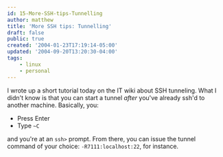 ```yaml
---
id: 15-More-SSH-tips-Tunnelling
author: matthew
title: 'More SSH tips: Tunnelling'
draft: false
public: true
created: '2004-01-23T17:19:14-05:00'
updated: '2004-09-20T13:20:30-04:00'
tags:
    - linux
    - personal
---
```

I wrote up a short tutorial today on the IT wiki about SSH tunneling. What I
didn't know is that you can start a tunnel *after* you've already ssh'd to
another machine. Basically, you:

- Press Enter
- Type `~C`

and you're at an `ssh>` prompt. From there, you can issue the tunnel command of
your choice: `-R7111:localhost:22`, for instance.
